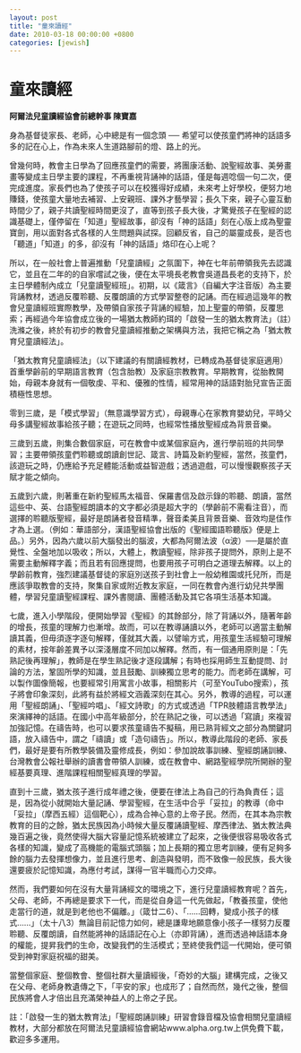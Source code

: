 ```yaml
---
layout: post
title: "童來讀經"
date: 2010-03-18 00:00:00 +0800
categories: [jewish]
---
```


# 童來讀經

 

**阿爾法兒童讀經協會前總幹事 陳寶嘉**

身為基督徒家長、老師，心中總是有一個念頭 ── 希望可以使孩童們將神的話語多多的記在心上，作為未來人生道路腳前的燈、路上的光。


曾幾何時，教會主日學為了回應孩童們的需要，將團康活動、說聖經故事、美勞畫畫等變成主日學主要的課程，不再重視背誦神的話語，僅是每週唸個一句二次，便完成進度。家長們也為了使孩子可以在校獲得好成績，未來考上好學校，便努力地賺錢，使孩童大量地去補習、上安親班、課外才藝學習；長久下來，親子心靈互動時間少了，親子共讀聖經時間更沒了，直等到孩子長大後，才驚覺孩子在聖經的認識基礎上，僅停留在「知道」聖經故事，卻沒有「神的話語」刻在心版上成為聖靈寶劍，用以面對各式各樣的人生問題與試探。回顧反省，自己的屬靈成長，是否也「聽道」「知道」的多，卻沒有「神的話語」烙印在心上呢？


所以，在一般社會上普遍推動「兒童讀經」之氛圍下，神在七年前帶領我先去認識它，並且在二年的的自家嚐試之後，便在太平境長老教會吳道昌長老的支持下，於主日學體制內成立「兒童讀聖經班」。初期，以《箴言》（自編大字注音版）為主要背誦教材，透過反覆聆聽、反覆朗讀的方式學習整卷的記誦。而在經過這幾年的教會兒童讀經班實際教學，及帶領自家孩子背誦的經驗，加上聖靈的帶領，反覆思索；再經過今年協會成立後的一場猶太教師約珥的「啟發一生的猶太教育法」（註）洗滌之後，終於有初步的教會兒童讀經推動之架構與方法，我把它稱之為「猶太教育兒童讀經法」。


「猶太教育兒童讀經法」（以下建議的有關讀經教材，已轉成為基督徒家庭適用）首重學齡前的早期語言教育（包含胎教）及家庭宗教教育。早期教育，從胎教開始，母親本身就有一個敬虔、平和、優雅的性情，經常用神的話語對胎兒宣告正面積極性思想。


零到三歲，是「模式學習」（無意識學習方式），母親專心在家教育嬰幼兒，平時父母多講聖經故事給孩子聽；在遊玩之同時，也經常性播放聖經成為背景音樂。


三歲到五歲，則集合數個家庭，可在教會中或某個家庭內，進行學前班的共同學習；主要帶領孩童們聆聽或朗讀創世記、箴言、詩篇及新約聖經，當然，孩童們，該遊玩之時，仍應給予充足體能活動或益智遊戲；透過遊戲，可以慢慢觀察孩子天賦才能之傾向。


五歲到六歲，則著重在新約聖經馬太福音、保羅書信及啟示錄的聆聽、朗讀，當然這些中、英、台語聖經朗讀本的文字都必須是超大字的（學齡前不需看注音），而選擇的聆聽版聖經，最好是朗誦者發音精準，聲音柔美且背景音樂、音效均是佳作才為上選。（例如：華語部分，漢語聖經協會出版的《聖經國語聆聽版》便是上品。）另外，因為六歲以前大腦發出的腦波，大都為阿爾法波（α波）──是屬於直覺性、全盤地加以吸收；所以，大體上，教讀聖經，除非孩子提問外，原則上是不需要主動解釋字義；而且若有回應提問，也要用孩子可明白之道理去解釋。以上的學齡前教育，強烈建議基督徒的家庭別送孩子到社會上一般幼稚園或托兒所，而是應該爭取教會的支持，聚集自家或附近教友家庭，一同在教會內進行幼兒共學團體，學習兒童讀聖經課程、課外書閱讀、團體活動及其它各項生活基本知識。


七歲，進入小學階段，便開始學習《聖經》的其餘部分，除了背誦以外，隨著年齡的增長，孩童的理解力也漸增。故而，可以在教導誦讀以外，老師可以適當主動解讀其義，但毋須逐字逐句解釋，僅就其大義，以譬喻方式，用孩童生活經驗可理解的素材，按年齡差異予以深淺層度不同加以解釋。然而，有一個通用原則是：「先熟記後再理解」，教師是在學生熟記後才逐段講解；有時也採用師生互動提問、討論的方法，鞏固所學的知識，並且鼓勵、訓練獨立思考的能力。而老師在講解，可以製作圖像簡報，也要經常引用寓言小故事，相關影片（可至YouTubo搜索），孩子將會印象深刻，此將有益於將經文涵義深刻在其心。另外，教導的過程，可以運用「聖經朗誦」、「聖經吟唱」、「經文詩歌」的方式或透過「TPR肢體語言教學法」來演繹神的話語。在國小中高年級部分，於在熟記之後，可以透過「寫讀」來複習加強記憶。在禱告時，也可以要求孩童禱告不擬稿，用已熟背經文之部分為關鍵詞語，放入禱告中，謂之「禱讀」或「造句禱告」。所以，教導此階段的老師、家長們，最好是要有所教學裝備及靈修成長，例如：參加說故事訓練、聖經朗誦訓練、台灣教會公報社舉辦的讀書會帶領人訓練，或在教會中、網路聖經學院所開辦的聖經基要真理、進階課程相關聖經真理的學習。


直到十三歲，猶太孩子進行成年禮之後，便要在律法上為自己的行為負責任；這是，因為從小就開始大量記誦、學習聖經，在生活中合乎「妥拉」的教導（命中「妥拉」（摩西五經）這個靶心），成為合神心意的上帝子民。然而，在其本為宗教教育的目的之餘，猶太民族因為小時候大量反覆誦讀聖經、摩西律法、猶太教法典幾百遍之後，竟然使得大腦大容量記憶系統被建立了起來，之後便很容易吸收各式各樣的知識，變成了高機能的電腦式頭腦；加上長期的獨立思考訓練，便有足夠多餘的腦力去發揮想像力，並且進行思考、創造與發明，而不致像一般民族，長大後還要疲於記憶知識，為應付考試，謀得一官半職而心力交瘁。


然而，我們要如何在沒有大量背誦經文的環境之下，進行兒童讀經教育呢？首先，父母、老師，不再總是要求下一代，而是從自身這一代先做起，「教養孩童，使他走當行的道，就是到老他也不偏離。」（箴廿二6）、「……回轉，變成小孩子的樣式……」（太十八3）無論目前記憶力如何，總是謙卑地願意像小孩子一樣努力反覆聆聽、反覆朗讀，自然能將神的話語記在心上（亦即背誦），進而透過神話語本身的權能，提昇我們的生命，改變我們的生活模式；至終使我們這一代開始，便可領受到神對家庭祝福的甜美。


當整個家庭、整個教會、整個社群大量讀經後，「奇妙的大腦」建構完成，之後又在父母、老師身教遺傳之下，「平安的家」也成形了；自然而然，幾代之後，整個民族將會人才倍出且充滿榮神益人的上帝之子民。


註：「啟發一生的猶太教育法」「聖經朗誦訓練」研習會錄音檔及協會相關兒童讀經教材，大部分都放在阿爾法兒童讀經協會網站www.alpha.org.tw上供免費下載，歡迎多多運用。
